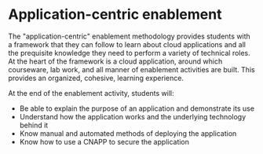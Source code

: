 # Application-centric enablement

The "application-centric" enablement methodology provides students with a framework that they can follow to learn about cloud applications and all the prequisite knowledge they need to perform a variety of technical roles. At the heart of the framework is a cloud application, around which courseware, lab work, and all manner of enablement activities are built. This provides an organized, cohesive, learning experience.

At the end of the enablement activity, students will:

- Be able to explain the purpose of an application and demonstrate its use
- Understand how the application works and the underlying technology behind it
- Know manual and automated methods of deploying the application
- Know how to use a CNAPP to secure the application




